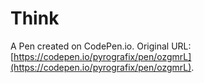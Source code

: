 # Think

A Pen created on CodePen.io. Original URL: [https://codepen.io/pyrografix/pen/ozgmrL](https://codepen.io/pyrografix/pen/ozgmrL).

